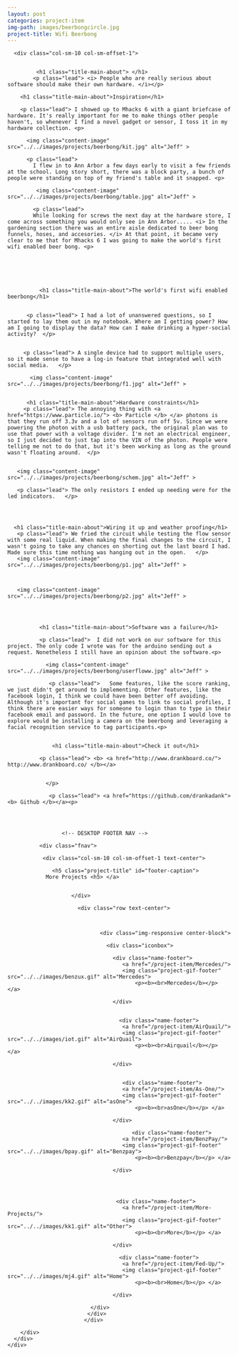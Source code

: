 ```yaml
---
layout: post
categories: project-item
img-path: images/beerbongcircle.jpg
project-title: Wifi Beerbong
---
```




<div class="container">
  <div class="description"> 
    <div class="row text-left ">



      <div class="col-sm-10 col-sm-offset-1">


             <h1 class="title-main-about"> </h1>
            <p class="lead"> <i> People who are really serious about software should make their own hardware. </i></p>

        <h1 class="title-main-about">Inspiration</h1>

        <p class="lead"> I showed up to Mhacks 6 with a giant briefcase of hardware. It's really important for me to make things other people haven't, so whenever I find a novel gadget or sensor, I toss it in my hardware collection. <p>

          <img class="content-image"  src="../../images/projects/beerbong/kit.jpg" alt="Jeff" >

          <p class="lead"> 
            I flew in to Ann Arbor a few days early to visit a few friends at the school. Long story short, there was a block party, a bunch of people were standing on top of my friend's table and it snapped. <p>

             <img class="content-image"  src="../../images/projects/beerbong/table.jpg" alt="Jeff" >

            <p class="lead"> 
            While looking for screws the next day at the hardware store, I come across something you would only see in Ann Arbor..... <i> In the gardening section there was an entire aisle dedicated to beer bong funnels, hoses, and accesories. </i> At that point, it became very clear to me that for Mhacks 6 I was going to make the world's first wifi enabled beer bong. <p>


         

        

              <h1 class="title-main-about">The world's first wifi enabled beerbong</h1>


          <p class="lead"> I had a lot of unanswered questions, so I started to lay them out in my notebook. Where am I getting power? How am I going to display the data? How can I make drinking a hyper-social activity?  </p>


         <p class="lead"> A single device had to support multiple users, so it made sense to have a log-in feature that integrated well with social media.   </p>

           <img class="content-image"  src="../../images/projects/beerbong/f1.jpg" alt="Jeff" >


          <h1 class="title-main-about">Hardware constraints</h1>
         <p class="lead"> The annoying thing with <a href="https://www.particle.io/"> <b> Particle </b> </a> photons is that they run off 3.3v and a lot of sensors run off 5v. Since we were powering the photon with a usb battery pack, the original plan was to use that power with a voltage divider. I'm not an electrical engineer, so I just decided to just tap into the VIN of the photon. People were telling me not to do that, but it's been working as long as the ground wasn't floating around.  </p>


       <img class="content-image"  src="../../images/projects/beerbong/schem.jpg" alt="Jeff" >

       <p class="lead"> The only resistors I ended up needing were for the led indicators.   </p>

       


      <h1 class="title-main-about">Wiring it up and weather proofing</h1>
       <p class="lead"> We fried the circuit while testing the flow sensor with some real liquid. When making the final changes to the circuit, I wasn't going to take any chances on shorting out the last board I had. Made sure this time nothing was hanging out in the open.   </p>
       <img class="content-image"  src="../../images/projects/beerbong/p1.jpg" alt="Jeff" >

    
       
       <img class="content-image"  src="../../images/projects/beerbong/p2.jpg" alt="Jeff" >

        

        
              <h1 class="title-main-about">Software was a failure</h1>

              <p class="lead">  I did not work on our software for this project. The only code I wrote was for the arduino sending out a request. Nonetheless I still have an opinion about the software.<p>

                <img class="content-image"  src="../../images/projects/beerbong/userfloww.jpg" alt="Jeff" >

                 <p class="lead">   Some features, like the score ranking, we just didn't get around to implementing. Other features, like the facebook login, I think we could have been better off avoiding. Although it's important for social games to link to social profiles, I think there are easier ways for someone to login than to type in their facebook email and password. In the future, one option I would love to explore would be installing a camera on the beerbong and leveraging a facial recognition service to tag participants.<p>


                  <h1 class="title-main-about">Check it out</h1>

              <p class="lead"> <b> <a href="http://www.drankboard.co/"> http://www.drankboard.co/ </b></a>


                </p>

                 <p class="lead"> <a href="https://github.com/drankadank"><b> Github </b></a><p>




                     <!-- DESKTOP FOOTER NAV -->

              <div class="fnav">

               <div class="col-sm-10 col-sm-offset-1 text-center">
        
                  <h5 class="project-title" id="footer-caption">
                More Projects <h5> </a>
            
                         
                        </div>

                          <div class="row text-center">



                                 <div class="img-responsive center-block">
                        
                                   <div class="iconbox">
                            
                                     <div class="name-footer">
                                        <a href="/project-item/Mercedes/">
                                        <img class="project-gif-footer" src="../../images/benzux.gif" alt="Mercedes">
                                            <p><b><br>Mercedes</b></p> </a>
                                   
                                     </div>
                 
                                    
                                       <div class="name-footer">
                                        <a href="/project-item/AirQuail/">
                                        <img class="project-gif-footer" src="../../images/iot.gif" alt="AirQuail">
                                            <p><b><br>Airquail</b></p> </a>
                                
                                     </div>


                                        <div class="name-footer">
                                        <a href="/project-item/As-One/">
                                        <img class="project-gif-footer" src="../../images/kk2.gif" alt="asOne">
                                            <p><b><br>asOne</b></p> </a>
                               
                                     </div>

                                           <div class="name-footer">
                                        <a href="/project-item/BenzPay/">
                                        <img class="project-gif-footer" src="../../images/bpay.gif" alt="Benzpay">
                                            <p><b><br>Benzpay</b></p> </a>
                                   
                                     </div>
                 
                                    
                                      

                                      <div class="name-footer">
                                        <a href="/project-item/More-Projects/">
                                        <img class="project-gif-footer" src="../../images/kk1.gif" alt="Other">
                                            <p><b><br>More</b></p> </a>
                               
                                     </div>

                                       <div class="name-footer">
                                        <a href="/project-item/Fed-Up/">
                                        <img class="project-gif-footer" src="../../images/mj4.gif" alt="Home">
                                            <p><b><br>Home</b></p> </a>
                               
                                     </div>

                              </div> 
                             </div>
                            </div>

        </div>
      </div>
    </div>
  </div>

<!--   <div class="container">
  <div class="row text-center">
   <div class="description"> 
    <div class="tagline"> 
      
         
          <p class="lead"> 
         We short circuited everything on our first test. Luckily I had a seconded particle photon with me. Made sure our enclosure was waterproof.
        </p>

           <img class="content-image-vertical" src="../../images/projects/beerbong/a1.gif" alt="Jeff" >

    </div>
  </div>
</div>
</div> -->